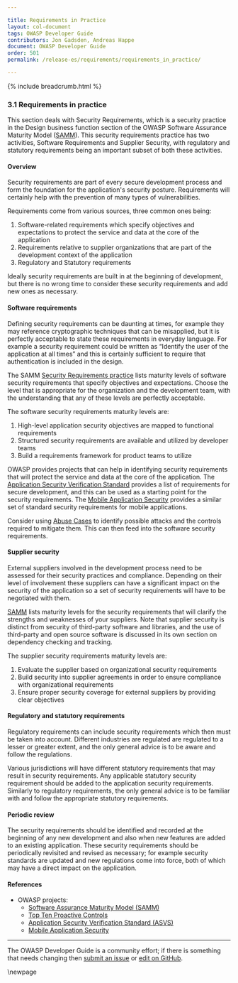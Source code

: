 ```yaml
---

title: Requirements in Practice
layout: col-document
tags: OWASP Developer Guide
contributors: Jon Gadsden, Andreas Happe
document: OWASP Developer Guide
order: 501
permalink: /release-es/requirements/requirements_in_practice/

---
```


{% include breadcrumb.html %}

### 3.1 Requirements in practice

This section deals with Security Requirements, which is a security practice in the Design business function
section of the OWASP Software Assurance Maturity Model ([SAMM][samm]).
This security requirements practice has two activities, Software Requirements and Supplier Security,
with regulatory and statutory requirements being an important subset of both these activities.

#### Overview

Security requirements are part of every secure development process
and form the foundation for the application's security posture.
Requirements will certainly help with the prevention of many types of vulnerabilities.

Requirements come from various sources, three common ones being:

1. Software-related requirements which specify objectives and expectations
    to protect the service and data at the core of the application
2. Requirements relative to supplier organizations that are part of the development context of the application
3. Regulatory and Statutory requirements

Ideally security requirements are built in at the beginning of development,
but there is no wrong time to consider these security requirements and add new ones as necessary.

#### Software requirements

Defining security requirements can be daunting at times,
for example they may reference cryptographic techniques that can be misapplied,
but it is perfectly acceptable to state these requirements in everyday language.
For example a security requirement could be written as “Identify the user of the application at all times”
and this is certainly sufficient to require that authentication is included in the design.

The SAMM [Security Requirements practice][sammdsr] lists maturity levels of software security requirements
that specify objectives and expectations.
Choose the level that is appropriate for the organization and the development team,
with the understanding that any of these levels are perfectly acceptable.

The software security requirements maturity levels are:

1. High-level application security objectives are mapped to functional requirements
2. Structured security requirements are available and utilized by developer teams
3. Build a requirements framework for product teams to utilize

OWASP provides projects that can help in identifying security requirements
that will protect the service and data at the core of the application.
The [Application Security Verification Standard][asvs] provides a list of requirements for secure development,
and this can be used as a starting point for the security requirements.
The [Mobile Application Security][mas] provides a similar set of standard security requirements for mobile applications.

Consider using [Abuse Cases][csabuse] to identify possible attacks and the controls required to mitigate them.
This can then feed into the software security requirements.

#### Supplier security

External suppliers involved in the development process need to be assessed for their security practices and compliance.
Depending on their level of involvement these suppliers can have a significant impact on the security of the application
so a set of security requirements will have to be negotiated with them.

[SAMM][sammdsr] lists maturity levels for the security requirements
that will clarify the strengths and weaknesses of your suppliers.
Note that supplier security is distinct from security of third-party software and libraries,
and the use of third-party and open source software is discussed
in its own section on dependency checking and tracking.

The supplier security requirements maturity levels are:

1. Evaluate the supplier based on organizational security requirements
2. Build security into supplier agreements in order to ensure compliance with organizational requirements
3. Ensure proper security coverage for external suppliers by providing clear objectives

#### Regulatory and statutory requirements

Regulatory requirements can include security requirements which then must be taken into account.
Different industries are regulated are regulated to a lesser or greater extent,
and the only general advice is to be aware and follow the regulations.

Various jurisdictions will have different statutory requirements that may result in security requirements.
Any applicable statutory security requirement should be added to the application security requirements.
Similarly to regulatory requirements,
the only general advice is to be familiar with and follow the appropriate statutory requirements.

#### Periodic review

The security requirements should be identified and recorded at the beginning of any new development
and also when new features are added to an existing application.
These security requirements should be periodically revisited and revised as necessary;
for example security standards are updated and new regulations come into force,
both of which may have a direct impact on the application.

#### References

* OWASP projects:
  * [Software Assurance Maturity Model (SAMM)][samm]
  * [Top Ten Proactive Controls][proactive10]
  * [Application Security Verification Standard (ASVS)][asvs]
  * [Mobile Application Security][mas]

----

The OWASP Developer Guide is a community effort; if there is something that needs changing
then [submit an issue][issue0501] or [edit on GitHub][edit0501].

[asvs]: https://owasp.org/www-project-application-security-verification-standard/
[csabuse]: https://cheatsheetseries.owasp.org/cheatsheets/Abuse_Case_Cheat_Sheet
[issue0501]: https://github.com/OWASP/www-project-developer-guide/issues/new?labels=enhancement&template=request.md&title=Update:%2005-requirements/01-requirements
[mas]: https://mas.owasp.org/
[edit0501]: https://github.com/OWASP/www-project-developer-guide/blob/main/draft/05-requirements/01-requirements.md
[proactive10]: https://owasp.org/www-project-proactive-controls/
[samm]: https://owaspsamm.org/about/
[sammdsr]: https://owaspsamm.org/model/design/security-requirements/

\newpage
